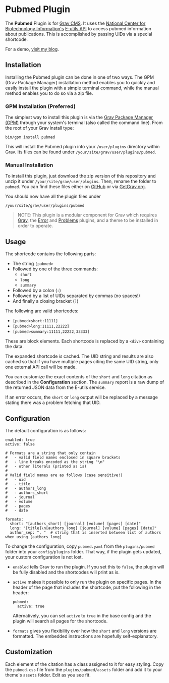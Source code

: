 # Pubmed Plugin

The **Pubmed** Plugin is for [Grav CMS](http://github.com/getgrav/grav). It uses the [National Center for Biotechnology Information's](https://www.ncbi.nlm.nih.gov/) [E-utils API](https://www.ncbi.nlm.nih.gov/books/NBK25500/) to access pubmed information about publications. This is accomplished by passing UIDs via a special shortcode.

For a demo, [visit my blog](https://perlkonig.com/demos/pubmed).

## Installation

Installing the Pubmed plugin can be done in one of two ways. The GPM (Grav Package Manager) installation method enables you to quickly and easily install the plugin with a simple terminal command, while the manual method enables you to do so via a zip file.

### GPM Installation (Preferred)

The simplest way to install this plugin is via the [Grav Package Manager (GPM)](http://learn.getgrav.org/advanced/grav-gpm) through your system's terminal (also called the command line).  From the root of your Grav install type:

    bin/gpm install pubmed

This will install the Pubmed plugin into your `/user/plugins` directory within Grav. Its files can be found under `/your/site/grav/user/plugins/pubmed`.

### Manual Installation

To install this plugin, just download the zip version of this repository and unzip it under `/your/site/grav/user/plugins`. Then, rename the folder to `pubmed`. You can find these files either on [GitHub](https://github.com/Perlkonig/grav-plugin-pubmed) or via [GetGrav.org](http://getgrav.org/downloads/plugins#extras).

You should now have all the plugin files under

    /your/site/grav/user/plugins/pubmed
	
> NOTE: This plugin is a modular component for Grav which requires [Grav](http://github.com/getgrav/grav), the [Error](https://github.com/getgrav/grav-plugin-error) and [Problems](https://github.com/getgrav/grav-plugin-problems) plugins, and a theme to be installed in order to operate.

## Usage

The shortcode contains the following parts:

  - The string `[pubmed>`
  - Followed by one of the three commands:
    - `short`
    - `long`
    - `summary`
  - Followed by a colon (`:`)
  - Followed by a list of UIDs separated by commas (no spaces!)
  - And finally a closing bracket (`]`)

The following are valid shortcodes:

  - `[pubmed>short:11111]`
  - `[pubmed>long:11111,22222]`
  - `[pubmed>summary:11111,22222,33333]`

These are block elements. Each shortcode is replaced by a `<div>` containing the data. 

The expanded shortcode *is* cached. The UID string and results are also cached so that if you have multiple pages citing the same UID string, only one external API call will be made.

You can customize the exact contents of the `short` and `long` citation as described in the **Configuration** section. The `summary` report is a raw dump of the returned JSON data from the E-utils service.

If an error occurs, the `short` or `long` output will be replaced by a message stating there was a problem fetching that UID.

## Configuration

The default configuration is as follows:

```
enabled: true
active: false

# Formats are a string that only contain 
#   - valid field names enclosed in square brackets
#   - line breaks encoded as the string "\n"
#   - other literals (printed as is)
#
# Valid field names are as follows (case sensitive!)
#   - uid
#   - title
#   - authors_long
#   - authors_short
#   - journal
#   - volume
#   - pages
#   - date

formats:
  short: "[authors_short] [journal] [volume] [pages] [date]"
  long: "[title]\n[authors_long] [journal] [volume] [pages] [date]"
  author_sep: ", "  # string that is inserted between list of authors when using [authors_long]
```

To change the configuration, copy `pubmed.yaml` from the `plugins/pubmed` folder into your `config/plugins` folder. That way, if the plugin gets updated, your custom configuration is not lost.

- `enabled` tells Grav to run the plugin. If you set this to `false`, the plugin will be fully disabled and the shortcodes will print as is.

- `active` makes it possible to only run the plugin on specific pages. In the header of the page that includes the shortcode, put the following in the header:

  ```
  pubmed:
    active: true
  ```

  Alternatively, you can set `active` to `true` in the base config and the plugin will search all pages for the shortcode.

- `formats` gives you flexibility over how the `short` and `long` versions are formatted. The embedded instructions are hopefully self-explanatory.

## Customization

Each element of the citation has a class assigned to it for easy styling. Copy the `pubmed.css` file from the `plugins/pubmed/assets` folder and add it to your theme's ``assets`` folder. Edit as you see fit.

